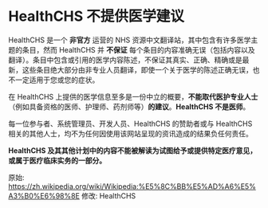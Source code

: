 # HealthCHS 不提供医学建议

HealthCHS 是一个 **非官方** 运营的 NHS 资源中文翻译站，其中包含有许多医学主题的条目，然而 HealthCHS 并 **不保证** 每个条目的内容准确无误（包括内容以及翻译）。条目中包含或引用的医学内容陈述，不保证其真实、正确、精确或是最新，这些条目绝大部分由非专业人员翻译，即使一个关于医学的陈述正确无误，也不一定适用于您或您的症状。

在 HealthCHS 上提供的医学信息至多是一份中立的概要，**不能取代医护专业人士**（例如具备资格的医师、护理师、药剂师等）**的建议**。**HealthCHS 不是医师**。

每一位参与者、系统管理员、开发人员、HealthCHS 的赞助者或与 HealthCHS 相关的其他人士，均不为任何因使用该网站呈现的资讯造成的结果负任何责任。

**HealthCHS 及其其他计划中的内容不能被解读为试图给予或提供特定医疗意见，或属于医疗临床实务的一部分。**

原始: <https://zh.wikipedia.org/wiki/Wikipedia:%E5%8C%BB%E5%AD%A6%E5%A3%B0%E6%98%8E>
修改: HealthCHS
